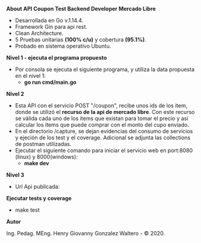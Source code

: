 **About API Coupon Test Backend Developer Mercado Libre**

- Desarrollada en Go v.1.14.4.
- Framework Gin para api rest.
- Clean Architecture.
- 5 Pruebas unitarias **(100% c/u)** y cobertura **(95.1%)**.
- Probado en sistema operativo Ubuntu.

**Nivel 1 - ejecuta el programa propuesto**

- Por consola se ejecuta el siguiente programa, y utiliza la data propuesta en el nivel 1:
  - **go run cmd/main.go**

**Nivel 2**

- Esta API con el servicio POST "/coupon", recibe unos ids de los item, donde se utilizó el **recurso de la api de mercado libre**. Con este recurso se válida cada uno de los items que existan para tomar el precio y así calcular los items que puede comprar con el monto del cupo enviado.
- En el directorio /capture, se dejan evidencias del consumo de servicios y ejeción de los test y el coverage. Adicional se adjunta las collections de postman utilizadas.
- Ejecutar el siguiente comando para iniciar el servicio web en port:8080 (linux) y 8000(windows):
  - **make dev**

**Nivel 3**

- Url Api publicada: 

**Ejecutar tests y coverage**

- make test

**Autor**

Ing. Pedag. MEng. Henry Giovanny Gonzalez Waltero - © 2020.
